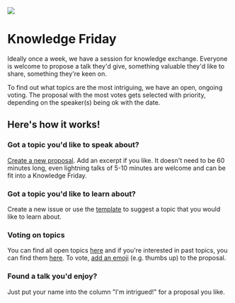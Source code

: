 ![](https://images.unsplash.com/photo-1556761175-5973dc0f32e7?ixlib=rb-1.2.1&ixid=eyJhcHBfaWQiOjEyMDd9&auto=format&fit=crop&w=1920&q=75)

# Knowledge Friday

Ideally once a week, we have a session for knowledge exchange. Everyone is welcome to propose a talk they'd give, something valuable they'd like to share, something they're keen on.

To find out what topics are the most intriguing, we have an open, ongoing voting. The proposal with the most votes gets selected with priority, depending on the speaker(s) being ok with the date.

## Here's how it works!

### Got a topic you'd like to speak about?

[Create a new proposal](https://github.com/foobaragency/knowledge-friday/issues/new?template=talk-proposal.md&title=Topic). Add an excerpt if you like. It doesn't need to be 60 minutes long, even lightning talks of 5-10 minutes are welcome and can be fit into a Knowledge Friday.

### Got a topic you'd like to learn about?

Create a new issue or use the [template](https://github.com/foobaragency/knowledge-friday/issues/new?template=talk-proposal.md&title=Topic) to suggest a topic that you would like to learn about.

### Voting on topics

You can find all open topics [here](https://github.com/foobaragency/knowledge-friday/issues) and if you're interested in past topics, you can find them [here](https://github.com/foobaragency/knowledge-friday/issues?q=is%3Aissue+is%3Aclosed). To vote, [add an emoji](https://github.blog/2016-03-10-add-reactions-to-pull-requests-issues-and-comments) (e.g. thumbs up) to the proposal. 

### Found a talk you'd enjoy?

Just put your name into the column "I'm intrigued!" for a proposal you like.
